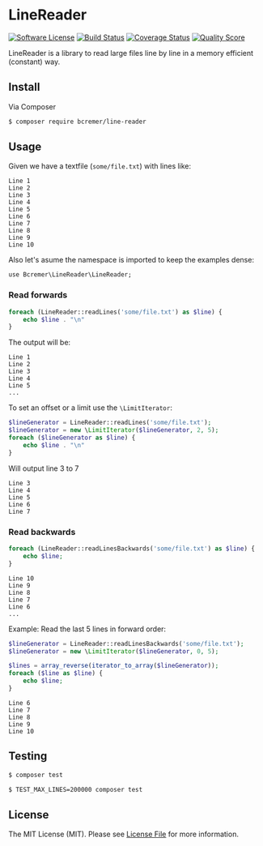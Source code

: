 # LineReader

[![Software License][ico-license]](LICENSE.md)
[![Build Status][ico-travis]][link-travis]
[![Coverage Status][ico-scrutinizer]][link-scrutinizer]
[![Quality Score][ico-code-quality]][link-code-quality]

LineReader is a library to read large files line by line in a memory efficient (constant) way.

## Install

Via Composer

```bash
$ composer require bcremer/line-reader
```

## Usage

Given we have a textfile (`some/file.txt`) with lines like:

```
Line 1
Line 2
Line 3
Line 4
Line 5
Line 6
Line 7
Line 8
Line 9
Line 10
```

Also let's asume the namespace is imported to keep the examples dense:

```
use Bcremer\LineReader\LineReader;
```

### Read forwards

```php
foreach (LineReader::readLines('some/file.txt') as $line) {
    echo $line . "\n"
}
```

The output will be:

```
Line 1
Line 2
Line 3
Line 4
Line 5
...
```

To set an offset or a limit use the `\LimitIterator`:

```php
$lineGenerator = LineReader::readLines('some/file.txt');
$lineGenerator = new \LimitIterator($lineGenerator, 2, 5);
foreach ($lineGenerator as $line) {
    echo $line . "\n"
}
```

Will output line 3 to 7

```
Line 3
Line 4
Line 5
Line 6
Line 7
```

### Read backwards

```php
foreach (LineReader::readLinesBackwards('some/file.txt') as $line) {
    echo $line;
}
```

```
Line 10
Line 9
Line 8
Line 7
Line 6
...
```

Example: Read the last 5 lines in forward order:

```php
$lineGenerator = LineReader::readLinesBackwards('some/file.txt');
$lineGenerator = new \LimitIterator($lineGenerator, 0, 5);

$lines = array_reverse(iterator_to_array($lineGenerator));
foreach ($line as $line) {
    echo $line;
}
```

```
Line 6
Line 7
Line 8
Line 9
Line 10
```

## Testing

```bash
$ composer test
```

```bash
$ TEST_MAX_LINES=200000 composer test
```

## License

The MIT License (MIT). Please see [License File](LICENSE) for more information.

[ico-license]: https://img.shields.io/badge/license-MIT-brightgreen.svg?style=flat-square
[ico-travis]: https://img.shields.io/travis/bcremer/LineReader/master.svg?style=flat-square
[ico-scrutinizer]: https://img.shields.io/scrutinizer/coverage/g/bcremer/LineReader.svg?style=flat-square
[ico-code-quality]: https://img.shields.io/scrutinizer/g/bcremer/LineReader.svg?style=flat-square

[link-travis]: https://travis-ci.org/bcremer/LineReader
[link-scrutinizer]: https://scrutinizer-ci.com/g/bcremer/LineReader/code-structure
[link-code-quality]: https://scrutinizer-ci.com/g/bcremer/LineReader
